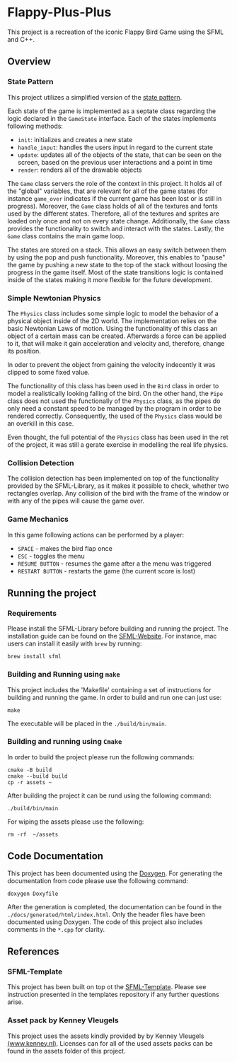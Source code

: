 # Flappy-Plus-Plus
This project is a recreation of the iconic Flappy Bird Game using the SFML and C++.

## Overview
### State Pattern
This project utilizes a simplified version of the [state pattern](https://refactoring.guru/design-patterns/state). 

Each state of the game is implemented as a septate class regarding the logic declared in the `GameState` interface. Each of the states implements following methods:
- `init`: initializes and creates a new state
- `handle_input`: handles the users input in regard to the current state
- `update`: updates all of the objects of the state, that can be seen on the screen, based on the previous user interactions and a point in time
- `render`: renders all of the drawable objects

The `Game` class servers the role of the context in this project. It holds all of the "global" variables, that are relevant for all of the game states (for instance `game_over` indicates if the current game has been lost or is still in progress). Moreover, the `Game` class holds of all of the textures and fonts used by the different states. Therefore, all of the textures and sprites are loaded only once and not on every state change. Additionally, the `Game` class provides the functionality to switch and interact with the states. Lastly, the `Game` class contains the main game loop.

The states are stored on a stack. This allows an easy switch between them by using the pop and push functionality. Moreover, this enables to "pause" the game by pushing a new state to the top of the stack without loosing the progress in the game itself. Most of the state transitions logic is contained inside of the states making it more flexible for the future development.

### Simple Newtonian Physics
The `Physics` class includes some simple logic to model the behavior of a physical object inside of the 2D world. The implementation relies on the basic Newtonian Laws of motion. Using the functionality of this class an object of a certain mass can be created. Afterwards a force can be applied to it, that will make it gain acceleration and velocity and, therefore, change its position.

In oder to prevent the object from gaining the velocity indecently it was clipped to some fixed value. 

The functionality of this class has been used in the `Bird` class in order to model a realistically looking falling of the bird. On the other hand, the `Pipe` class does not used the functionally of the `Physics` class, as the pipes do only need a constant speed to be managed by the program in order to be rendered correctly. Consequently, the used of the `Physics` class would be an overkill in this case.

Even thought, the full potential of the `Physics` class has been used in the ret of the project, it was still a gerate exercise in modelling the real life physics.

### Collision Detection
The collision detection has been implemented on top of the functionality provided by the SFML-Library, as it makes it possible to check, whether two rectangles overlap. Any collision of the bird with the frame of the window or with any of the pipes will cause the game over.

### Game Mechanics
In this game following actions can be performed by a player:
- `SPACE` - makes the bird flap once
- `ESC` - toggles the menu
- `RESUME BUTTON` - resumes the game after a the menu was triggered
- `RESTART BUTTON` - restarts the game (the current score is lost)  

## Running the project

### Requirements
Please install the SFML-Library before building and running the project. The installation guide can be found on the [SFML-Website](https://www.sfml-dev.org/tutorials/3.0/getting-started/migrate/). For instance, mac users can install it easily with `brew` by running:
```
brew install sfml
```

### Building and Running using `make`
This project includes the 'Makefile' containing a set of instructions for building and running the game. In order to build and run one can just use:
```
make
```
The executable will be placed in the `./build/bin/main`.

### Building and running using `Cmake`
In order to build the project please run the following commands:
```
cmake -B build
cmake --build build
cp -r assets ~
```
After building the project it can be rund using the following command:
```
./build/bin/main
```
For wiping the assets please use the following:
```
rm -rf  ~/assets
```
## Code Documentation
This project has been documented using the [Doxygen](https://www.doxygen.nl/). For generating the documentation from code please use the following command:
```
doxygen Doxyfile
```
After the generation is completed, the documentation can be found in the `./docs/generated/html/index.html`.
Only the header files have been documented using Doxygen. The code of this project also includes comments in the `*.cpp` for clarity.

## References
### SFML-Template
This project has been built on top ot the [SFML-Template](https://github.com/SFML/cmake-sfml-project). Please see instruction presented in the templates repository if any further questions arise.

### Asset pack by Kenney Vleugels
This project uses the assets kindly provided by by Kenney Vleugels [(www.kenney.nl)](www.kenney.nl). Licenses can for all of the used assets packs can be found in the assets folder of this project.